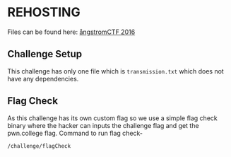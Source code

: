 # REHOSTING

Files can be found here: [ångstromCTF 2016](https://github.com/blairsec/challenges/blob/master/angstromctf/2016/crypto/rsa_fun)

## Challenge Setup
This challenge has only one file which is `transmission.txt` which does not have any dependencies.

## Flag Check
As this challenge has its own custom flag so we use a simple flag check binary where the hacker can inputs the challenge flag and get the pwn.college flag.
Command to run flag check-
```
/challenge/flagCheck
```
